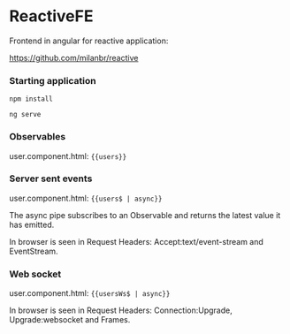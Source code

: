 # ReactiveFE

Frontend in angular for reactive application:

https://github.com/milanbr/reactive

### Starting application

`npm install`

`ng serve`

### Observables

user.component.html:
`{{users}}`

### Server sent events

user.component.html:
`{{users$ | async}}`

The async pipe subscribes to an Observable and returns the latest value it has emitted.

In browser is seen in Request Headers: Accept:text/event-stream and EventStream.

### Web socket

user.component.html: 
`{{usersWs$ | async}}`

In browser is seen in Request Headers: Connection:Upgrade, Upgrade:websocket and Frames.
